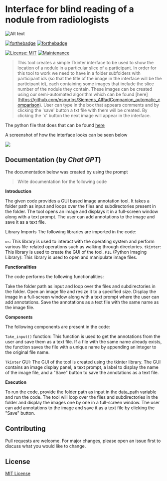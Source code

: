 # Interface for blind reading of a nodule from radiologists

![Alt text](./interface.svg)

[![forthebadge](https://forthebadge.com/images/badges/made-with-python.svg)](https://www.python.org/)
[![forthebadge](https://forthebadge.com/images/badges/uses-badges.svg)](https://forthebadge.com)

[![License: MIT](https://img.shields.io/badge/License-MIT-brightgreen.svg)](https://opensource.org/licenses/MIT)
[![Maintenance](https://img.shields.io/badge/Maintained%3F-no-red.svg)]( https://github.com/nsourlos/interface_radiologists_review_CT_slices)


> This tool creates a simple Tkinter interface to be used to show the location of a nodule in a particular slice of a participant.
In order for this tool to work we need to have in a folder subfolders with participant ids (so that the title of the image in the interface will be the participant id), each containing some images that include the slice number of the nodule they contain. These images can be created using our semi-automated algorithm which can be found [here] (https://github.com/nsourlos/Siemens_AIRadCompanion_automatic_comparison).
User can type in the box that appears comments and by clicking the 'save' button a txt file with them will be created. By clicking the 'x' button the next image will appear in the interface.

The python file that does that can be found [here](/interface.py)

A screenshot of how the interface looks can be seen below

<img src="./images/interface.png">

## Documentation (by *Chat GPT*)

The documentation below was created by using the prompt 
> Write documentation for the following code


**Introduction**

The given code provides a GUI based image annotation tool. It takes a folder path as input and loops over the files and subdirectories present in the folder. The tool opens an image and displays it in a full-screen window along with a text prompt. The user can add annotations to the image and save it as a text file.

Library Imports
The following libraries are imported in the code:

`os`: This library is used to interact with the operating system and perform various file-related operations such as walking through directories.
`tkinter`: This library is used to create the GUI of the tool.
`PIL` (Python Imaging Library): This library is used to open and manipulate image files.

**Functionalities**

The code performs the following functionalities:

Take the folder path as input and loop over the files and subdirectories in the folder.
Open an image file and resize it to a specified size.
Display the image in a full-screen window along with a text prompt where the user can add annotations.
Save the annotations as a text file with the same name as the image file.

**Components**

The following components are present in the code:

`Take_input()` function: This function is used to get the annotations from the user and save them as a text file. If a file with the same name already exists, the function saves the file with a unique name by appending an integer to the original file name.

`Tkinter` GUI: The GUI of the tool is created using the tkinter library. The GUI contains an image display panel, a text prompt, a label to display the name of the image file, and a "Save" button to save the annotations as a text file.

**Execution**

To run the code, provide the folder path as input in the data_path variable and run the code. The tool will loop over the files and subdirectories in the folder and display the images one by one in a full-screen window. The user can add annotations to the image and save it as a text file by clicking the "Save" button.


## Contributing
Pull requests are welcome. For major changes, please open an issue first to discuss what you would like to change.

 
## License
[MIT License](LICENSE)
